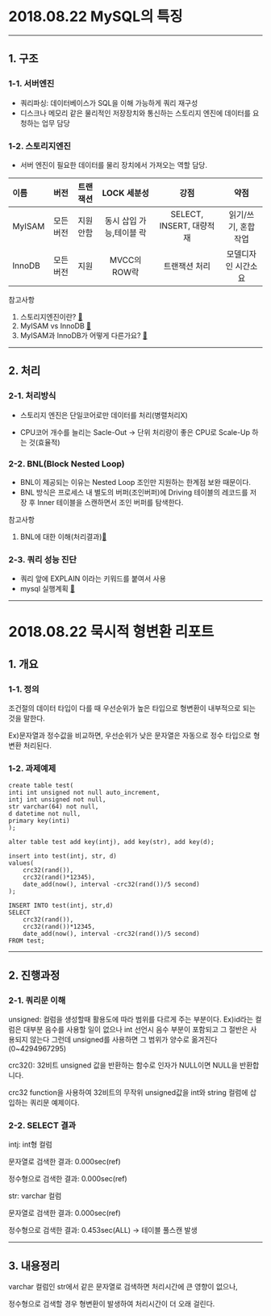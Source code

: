 2018.08.22 MySQL의 특징
======================
****



## 1. 구조


### 1-1. 서버엔진

* 쿼리파싱: 데이터베이스가 SQL을 이해 가능하게 쿼리 재구성
* 디스크나 메모리 같은 물리적인 저장장치와 통신하는 스토리지 엔진에 데이터를 요청하는 업무 담당


### 1-2. 스토리지엔진

* 서버 엔진이 필요한 데이터를 물리 장치에서 가져오는 역할 담당.


| 이름 | 버전 | 트랜잭션 | LOCK 세분성 | 강점 | 약점 |
|:--------|:--------:|:--------:|:--------:|:--------:|:--------:|
| MyISAM | 모든버전 | 지원안함 | 동시 삽입 가능,테이블 락| SELECT, INSERT, 대량적재 | 읽기/쓰기, 혼합 작업 |
| InnoDB | 모든버전 | 지원 | MVCC의 ROW락  | 트랜잭션 처리 | 모델디자인 시간소요 |



참고사항

1. 스토리지엔진이란? [&#128209;](http://12bme.tistory.com/72)
2. MyISAM vs InnoDB [&#128209;](http://ojava.tistory.com/25)
3. MyISAM과 InnoDB가 어떻게 다른가요? [&#128209;](http://www.mysqlkorea.com/gnuboard4/bbs/board.php?bo_table=community_03&wr_id=1702)


****

## 2. 처리
### 2-1. 처리방식


* 스토리지 엔진은 단일코어로만 데이터를 처리(병렬처리X) 


* CPU코어 개수를 늘리는 Sacle-Out -> 단위 처리량이 좋은 CPU로 Scale-Up 하는 것(효율적)


### 2-2. BNL(Block Nested Loop)


* BNL이 제공되는 이유는 Nested Loop 조인만 지원하는 한계점 보완 때문이다.
* BNL 방식은 프로세스 내 별도의 버퍼(조인버퍼)에 Driving 테이블의 레코드를 저장 후 Inner 테이블을 스캔하면서 조인 버퍼를 탐색한다.

참고사항

1. BNL에 대한 이해(처리결과)[&#128209;](http://blog.naver.com/PostView.nhn?blogId=parkjy76&logNo=221069454499&categoryNo=14&parentCategoryNo=0&viewDate=&currentPage=1&postListTopCurrentPage=1&from=postView)

### 2-3. 쿼리 성능 진단


* 쿼리 앞에 EXPLAIN 이라는 키워드를 붙여서 사용 
* mysql 실행계획 [&#128209;](http://multifrontgarden.tistory.com/149)


****


2018.08.22 묵시적 형변환 리포트
======================


## 1. 개요
### 1-1. 정의
조건절의 데이터 타입이 다를 때 우선순위가 높은 타입으로 형변환이 내부적으로 되는 것을 말한다.
 
 
Ex)문자열과 정수값을 비교하면, 우선순위가 낮은 문자열은 자동으로 정수 타입으로 형변환 처리된다.
### 1-2. 과제예제


~~~mysql
create table test(
inti int unsigned not null auto_increment,
intj int unsigned not null,
str varchar(64) not null,
d datetime not null,
primary key(inti)
);

alter table test add key(intj), add key(str), add key(d);

insert into test(intj, str, d)
values(
	crc32(rand()),
    crc32(rand()*12345),
    date_add(now(), interval -crc32(rand())/5 second)
);

INSERT INTO test(intj, str,d)
SELECT
	crc32(rand()),
    crc32(rand())*12345,
    date_add(now(), interval -crc32(rand())/5 second)
FROM test;
 ~~~
 ****
 ## 2. 진행과정
 ### 2-1. 쿼리문 이해
 unsigned: 컬럼을 생성할때 활용도에 따라 범위를 다르게 주는 부분이다.
 Ex)id라는 컬럼은 대부분 음수를 사용할 일이 없으나 int 선언시 음수 부분이 포함되고 그 절반은 사용되지 않는다 그런데 unsigned를 사용하면 그 범위가 양수로 옮겨진다(0~4294967295)
 

 crc32(): 32비트 unsigned 값을 반환하는 함수로 인자가 NULL이면 NULL을 반환합니다.
 
 crc32 function을 사용하여 32비트의 무작위 unsigned값을 int와 string 컬럼에 삽입하는 쿼리문 예제이다.
 
 
 ### 2-2. SELECT 결과
 intj: int형 컬럼
 
 
 문자열로 검색한 결과: 0.000sec(ref)
 
 
 정수형으로 검색한 결과: 0.000sec(ref)
 
 
 str: varchar 컬럼
 
 
 문자열로 검색한 결과: 0.000sec(ref)
 
 
 정수형으로 검색한 결과: 0.453sec(ALL) -> 테이블 풀스캔 발생
 
 ****
  ## 3. 내용정리
  varchar 컬럼인 str에서 같은 문자열로 검색하면 처리시간에 큰 영향이 없으나, 
  
  
  정수형으로 검색할 경우 형변환이 발생하여 처리시간이 더 오래 걸린다.
